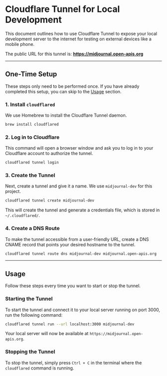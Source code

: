 # Cloudflare Tunnel for Local Development

This document outlines how to use Cloudflare Tunnel to expose your local development server to the internet for testing on external devices like a mobile phone.

The public URL for this tunnel is: **https://midjournal.open-apis.org**

---

## One-Time Setup

These steps only need to be performed once. If you have already completed this setup, you can skip to the [Usage](#usage) section.

### 1. Install `cloudflared`

We use Homebrew to install the Cloudflare Tunnel daemon.

```bash
brew install cloudflared
```

### 2. Log in to Cloudflare

This command will open a browser window and ask you to log in to your Cloudflare account to authorize the tunnel.

```bash
cloudflared tunnel login
```

### 3. Create the Tunnel

Next, create a tunnel and give it a name. We use `midjournal-dev` for this project.

```bash
cloudflared tunnel create midjournal-dev
```

This will create the tunnel and generate a credentials file, which is stored in `~/.cloudflared/`.

### 4. Create a DNS Route

To make the tunnel accessible from a user-friendly URL, create a DNS CNAME record that points your desired hostname to the tunnel.

```bash
cloudflared tunnel route dns midjournal-dev midjournal.open-apis.org
```

---

## Usage

Follow these steps every time you want to start or stop the tunnel.

### Starting the Tunnel

To start the tunnel and connect it to your local server running on port 3000, run the following command:

```bash
cloudflared tunnel run --url localhost:3000 midjournal-dev
```

Your local server will now be available at `https://midjournal.open-apis.org`.

### Stopping the Tunnel

To stop the tunnel, simply press `Ctrl + C` in the terminal where the `cloudflared` command is running.

